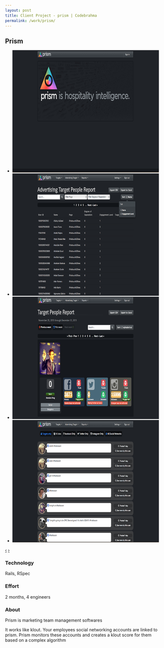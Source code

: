 ```yaml
---
layout: post
title: Client Project - prism | Codebrahma
permalink: /work/prism/
---
```


## Prism


<div class="jcarousel-wrapper">
  <div class="jcarousel">
    <ul>
      <li><img src="/images/work/prism/homepage.png" width="700" height="400" alt=""></li>
      <li><img src="/images/work/prism/list.png" width="700" height="400" alt=""></li>
      <li><img src="/images/work/prism/prism.png" width="700" height="400" alt=""></li>
      <li><img src="/images/work/prism/conversation.png" width="700" height="400" alt=""></li>
    </ul>
  </div>

  <a href="#" class="jcarousel-control-prev" data-jcarouselcontrol="true" title="">‹</a>
  <a href="#" class="jcarousel-control-next" data-jcarouselcontrol="true" title="">›</a>
  <p class="jcarousel-pagination"> </p>
</div>


### Technology
Rails, RSpec

### Effort

2 months,  4 engineers

### About

Prism is marketing team management softwares

It works like klout. Your employees social networking accounts are linked to
prism. Prism monitors these accounts and creates a klout score for them based
on a complex algorithm
